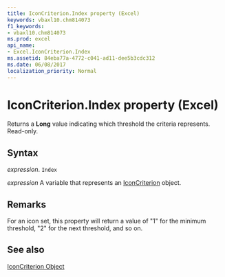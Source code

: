 ```yaml
---
title: IconCriterion.Index property (Excel)
keywords: vbaxl10.chm814073
f1_keywords:
- vbaxl10.chm814073
ms.prod: excel
api_name:
- Excel.IconCriterion.Index
ms.assetid: 84eba77a-4772-c041-ad11-dee5b3cdc312
ms.date: 06/08/2017
localization_priority: Normal
---
```



# IconCriterion.Index property (Excel)

Returns a  **Long** value indicating which threshold the criteria represents. Read-only.


## Syntax

_expression_. `Index`

_expression_ A variable that represents an [IconCriterion](Excel.IconCriterion.md) object.


## Remarks

For an icon set, this property will return a value of "1" for the minimum threshold, "2" for the next threshold, and so on.


## See also


[IconCriterion Object](Excel.IconCriterion.md)

